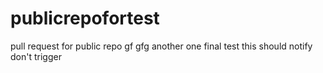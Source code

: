 # publicrepofortest
pull request for public repo
gf
gfg
another one
final test
this should notify
don't trigger
